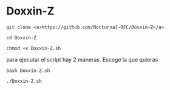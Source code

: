 # Doxxin-Z


```git clone <a>https://github.com/Nocturnal-OFC/Doxxin-Z</a>```

```cd Doxxin-Z```

```chmod +x Doxxin-Z.sh```


para ejecutar el script hay 2 maneras. Escoge la que quieras 


```bash Doxxin-Z.sh```

```./Doxxin-Z.sh```

